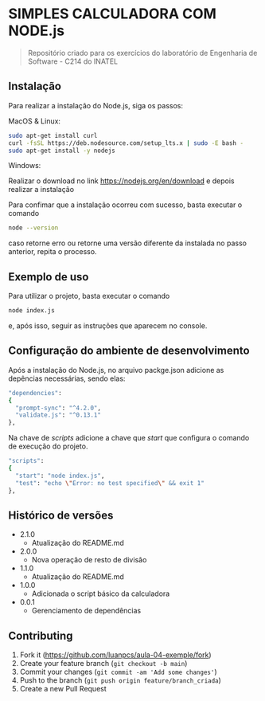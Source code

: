 # SIMPLES CALCULADORA COM NODE.js
> Repositório criado para os exercícios do laboratório de Engenharia de Software - C214 do INATEL

## Instalação

Para realizar a instalação do Node.js, siga os passos:

MacOS & Linux:

```sh
sudo apt-get install curl
curl -fsSL https://deb.nodesource.com/setup_lts.x | sudo -E bash -
sudo apt-get install -y nodejs
```

Windows:

Realizar o download no link
https://nodejs.org/en/download
e depois realizar a instalação

Para confimar que a instalação ocorreu com sucesso, basta executar o comando
```sh
node --version
```
caso retorne erro ou retorne uma versão diferente da instalada no passo anterior, repita o processo.

## Exemplo de uso

Para utilizar o projeto, basta executar o comando
```sh
node index.js
```
e, após isso, seguir as instruções que aparecem no console.

## Configuração do ambiente de desenvolvimento

Após a instalação do Node.js, no arquivo packge.json adicione as depências necessárias, sendo elas:
```sh
"dependencies": 
{
  "prompt-sync": "^4.2.0",
  "validate.js": "^0.13.1"
},
```

Na chave de _scripts_ adicione a chave que _start_ que configura o comando de execução do projeto.

```sh
"scripts": 
{
  "start": "node index.js",
  "test": "echo \"Error: no test specified\" && exit 1"
},
```

## Histórico de versões
* 2.1.0
    * Atualização do README.md
* 2.0.0
    * Nova operação de resto de divisão
* 1.1.0
    * Atualização do README.md
* 1.0.0
    * Adicionada o script básico da calculadora
* 0.0.1
    * Gerenciamento de dependências

## Contributing
1. Fork it (<https://github.com/luanpcs/aula-04-exemple/fork>)
2. Create your feature branch (`git checkout -b main`)
3. Commit your changes (`git commit -am 'Add some changes'`)
4. Push to the branch (`git push origin feature/branch_criada`)
5. Create a new Pull Request
